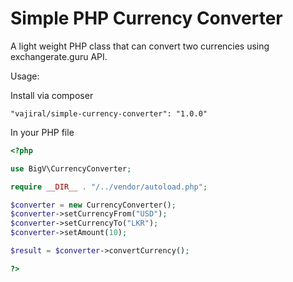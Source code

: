 # Simple PHP Currency Converter
A light weight PHP class that can convert two currencies using exchangerate.guru API.

Usage:

Install via composer

```"vajiral/simple-currency-converter": "1.0.0"```

In your PHP file

```php
<?php

use BigV\CurrencyConverter;

require __DIR__ . "/../vendor/autoload.php";

$converter = new CurrencyConverter();
$converter->setCurrencyFrom("USD");
$converter->setCurrencyTo("LKR");
$converter->setAmount(10);

$result = $converter->convertCurrency();

?>
```
